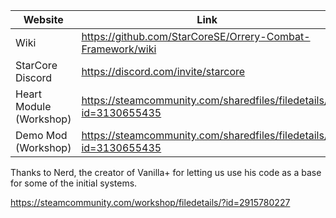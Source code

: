 | Website                   | Link                                           |
|---------------------------|------------------------------------------------|
| Wiki                      | https://github.com/StarCoreSE/Orrery-Combat-Framework/wiki |
| StarCore Discord       | https://discord.com/invite/starcore |
| Heart Module (Workshop)| https://steamcommunity.com/sharedfiles/filedetails/?id=3130655435 |
| Demo Mod (Workshop) | https://steamcommunity.com/sharedfiles/filedetails/?id=3130655435 |





Thanks to Nerd, the creator of Vanilla+ for letting us use his code as a base for some of the initial systems.

https://steamcommunity.com/workshop/filedetails/?id=2915780227
